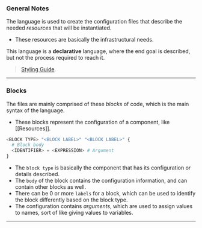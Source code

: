 ### General Notes

The language is used to create the configuration files that describe the needed *resources* that will be instantiated.
- These resources are basically the infrastructural needs.

This language is a **declarative** language, where the end goal is described, but not the process required to reach it.

> [Styling Guide](https://developer.hashicorp.com/terraform/language/style).

---
### Blocks

The files are mainly comprised of these *blocks* of code, which is the main syntax of the language.
- These blocks represent the configuration of a component, like [[Resources]].

``` terraform
<BLOCK TYPE> "<BLOCK LABEL>" "<BLOCK LABEL>" {
  # Block body
  <IDENTIFIER> = <EXPRESSION> # Argument
}
```

- The `block type` is basically the component that has its configuration or details described.
- The `body` of the block contains the configuration information, and can contain other blocks as well.
- There can be 0 or more `labels` for a block, which can be used to identify the block differently based on the block type.
- The configuration contains *arguments*, which are used to assign values to names, sort of like giving values to variables.

---

